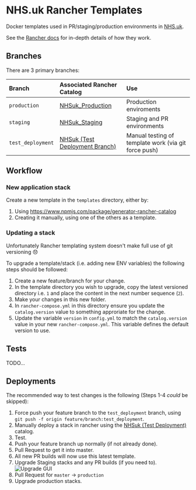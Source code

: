 # NHS.uk Rancher Templates

Docker templates used in PR/staging/production environments in [NHS.uk](http://www.nhs.uk).

See the [Rancher docs](https://docs.rancher.com/rancher/v1.5/en/catalog/private-catalog/) for in-depth details of how they work.

## Branches

There are 3 primary branches:

| Branch           | Associated Rancher Catalog | Use |
|:-----------------|:---------------------------------------------------|:-----|
|`production`      | [NHSuk_Production](https://rancher.nhschoices.net/env/1a9/catalog?catalogId=NHSuk_Production) | Production enviroments |
|`staging`         | [NHSuk_Staging](https://rancher.nhschoices.net/env/1a9/catalog?catalogId=NHSuk_Staging) | Staging and PR environments |
|`test_deployment` | [NHSuk (Test Deployment Branch)](https://rancher.nhschoices.net/env/1a9/catalog?catalogId=NHSuk%20(Test%20Deployment%20Branch)) | Manual testing of template work (via git force push)

## Workflow

### New application stack

Create a new template in the `templates` directory, either by:

1. Using https://www.npmjs.com/package/generator-rancher-catalog
2. Creating it manually, using one of the others as a template.

### Updating a stack

Unfortunately Rancher templating system doesn't make full use of git versioning :disappointed:

To upgrade a template/stack (i.e. adding new ENV variables) the following steps should be followed:

1. Create a new feature/branch for your change.
2. In the template directory you wish to upgrade, copy the latest versioned directory i.e. `1` and place the content in the next number sequence (`2`).
3. Make your changes in this new folder.
4. In `rancher-compose.yml` in this directory ensure you update the `catalog.version` value to something approriate for the change.
5. Update the variable `version` in `config.yml` to match the `catalog.version` value in your new `rancher-compose.yml`. This variable defines the default version to use.

## Tests
TODO...

## Deployments

The recommended way to test changes is the following (Steps 1-4 *could* be skipped):

1. Force push your feature branch to the `test_deployment` branch, using `git push -f origin feature/branch:test_deployment`.
2. Manually deploy a stack in rancher using the [NHSuk (Test Deployment)](https://rancher.nhschoices.net/env/1a9/catalog?catalogId=NHSuk%20(Test%20Deployment%20Branch)) catalog.
3. Test.
4. Push your feature branch up normally (if not already done).
5. Pull Request to get it into master.
6. All new PR builds will now use this latest template.
7. Upgrade Staging stacks and any PR builds (if you need to).
   ![Upgrade GUI](https://raw.githubusercontent.com/nhsuk/nhsuk-rancher-templates/master/assets/upgrade_gui.png)
8. Pull Request for `master` -> `production`
9. Upgrade production stacks.
